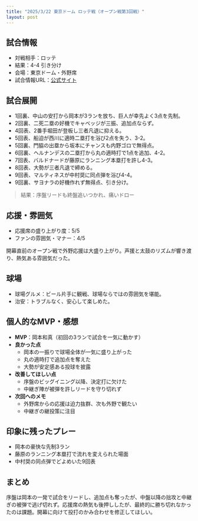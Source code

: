 ```yaml
---
title: "2025/3/22 東京ドーム ロッテ戦（オープン戦第3回戦）"
layout: post
---
```


## 試合情報
- 対戦相手：ロッテ
- 結果：4-4 引き分け
- 会場：東京ドーム・外野席
- 試合情報URL：[公式サイト](https://www.giants.jp/game/20250322_8003_1/)

<!--more-->

## 試合展開
- 1回裏、中山の安打から岡本が3ランを放ち、巨人が幸先よく3点を先制。  
- 2回裏、二死二塁の好機でキャベッジが三振、追加点ならず。  
- 4回表、2番手堀田が登板し三者凡退に抑える。  
- 5回表、船迫が西川に適時二塁打を浴び2点を失う、3-2。  
- 5回裏、門脇の出塁から坂本にチャンスも内野ゴロで無得点。  
- 6回裏、ヘルナンデスの二塁打から丸の適時打で1点を追加、4-2。  
- 7回表、バルドナードが藤原にランニング本塁打を許し4-3。  
- 8回表、大勢が三者凡退で締める。  
- 9回表、マルティネスが中村奨に同点弾を浴び4-4。  
- 9回裏、サヨナラの好機作れず無得点、引き分け。  

> 結果：序盤リードも終盤追いつかれ、痛いドロー

## 応援・雰囲気
- 応援席の盛り上がり度：5/5  
- ファンの雰囲気・マナー：4/5  

開幕直前のオープン戦で外野応援は大盛り上がり。声援と太鼓のリズムが響き渡り、熱気ある雰囲気だった。

## 球場
- 球場グルメ：ビール片手に観戦、球場ならではの雰囲気を堪能。  
- 治安：トラブルなく、安心して楽しめた。  

## 個人的なMVP・感想
- **MVP**：岡本和真（初回の3ランで試合を一気に動かす）  
- **良かった点**  
  - 岡本の一振りで球場全体が一気に盛り上がった  
  - 丸の適時打で追加点を奪えた  
  - 大勢が安定感ある投球を披露  
- **改善してほしい点**  
  - 序盤のビッグイニング以降、決定打に欠けた  
  - 中継ぎ陣が被弾を許しリードを守り切れず  
- **次回へのメモ**  
  - 外野席からの応援は迫力抜群、次も外野で観たい  
  - 中継ぎの継投策に注目  

## 印象に残ったプレー
- 岡本の豪快な先制3ラン  
- 藤原のランニング本塁打で流れを変えられた場面  
- 中村奨の同点弾でどよめいた9回表  

## まとめ
序盤は岡本の一発で試合をリードし、追加点も奪ったが、中盤以降の拙攻と中継ぎの被弾で逃げ切れず。応援席の熱気も後押ししたが、最終的に勝ち切れなかったのは課題。開幕に向けて投打のかみ合わせを修正してほしい。  
